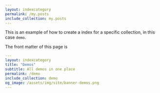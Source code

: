 ```yaml
---
layout: indexcategory
permalink: /my.posts
include_collection: my.posts
---
```


This is an example of how to create a index for a specific collection, in this case `demo`.

The front matter of this page is 

```yaml
---
layout: indexcategory
title: "Demos"
subtitle: All demos in one place
permalink: /demo
include_collection: demo
og_image: /assets/img/site/banner-demos.png
---
```
